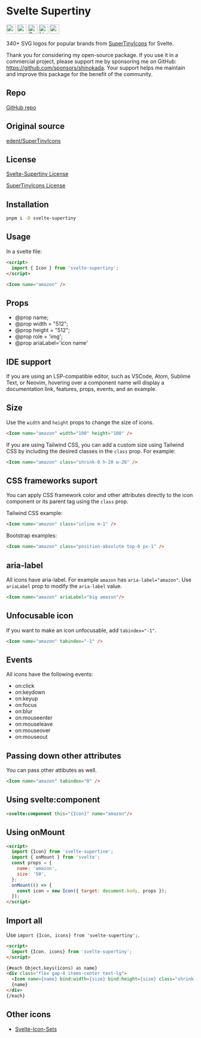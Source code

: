 # Svelte Supertiny

<div class="flex gap-2 my-8">
<a href="https://github.com/sponsors/shinokada" target="_blank"><img src="https://img.shields.io/static/v1?label=Sponsor&message=%E2%9D%A4&logo=GitHub&color=%23fe8e86" alt="sponsors" height="25" style="height: 25px !important;"></a>
<a href="https://www.npmjs.com/package/svelte-supertiny" rel="nofollow" target="_blank"><img src="https://img.shields.io/npm/v/svelte-supertiny" alt="npm" height="25" style="height: 25px !important;"></a>
<a href="https://twitter.com/shinokada" rel="nofollow" target="_blank"><img src="https://img.shields.io/badge/created%20by-@shinokada-4BBAAB.svg" alt="Created by Shin Okada" height="25" style="height: 25px !important;"></a>
<a href="https://opensource.org/licenses/MIT" rel="nofollow" target="_blank"><img src="https://img.shields.io/github/license/shinokada/svelte-supertiny" alt="License" height="25" style="height: 25px !important;"></a>
<a href="https://www.npmjs.com/package/svelte-supertiny" rel="nofollow" target="_blank"><img src="https://img.shields.io/npm/dw/svelte-supertiny.svg" alt="npm" height="25" style="height: 25px !important;"></a>
</div>

340+ SVG logos for popular brands from <a href="https://github.com/edent/SuperTinyIcons">SuperTinyIcons</a> for Svelte.

Thank you for considering my open-source package. If you use it in a commercial project, please support me by sponsoring me on GitHub: https://github.com/sponsors/shinokada. Your support helps me maintain and improve this package for the benefit of the community.

## Repo

[GitHub repo](https://github.com/shinokada/svelte-supertiny/)

## Original source

[edent/SuperTinyIcons](https://github.com/edent/SuperTinyIcons)

## License

[Svelte-Supertiny License](https://github.com/shinokada/svelte-supertiny/LICENSE)

[SuperTinyIcons License](https://github.com/edent/SuperTinyIcons/blob/master/LICENSE)


## Installation

```sh
pnpm i -D svelte-supertiny
```

## Usage

In a svelte file:

```html
<script>
  import { Icon } from 'svelte-supertiny';
</script>

<Icon name="amazon" />
```

## Props

- @prop name;
- @prop width = "512";
- @prop height = "512";
- @prop role = 'img';
- @prop ariaLabel='icon name'

## IDE support

If you are using an LSP-compatible editor, such as VSCode, Atom, Sublime Text, or Neovim, hovering over a component name will display a documentation link, features, props, events, and an example.

## Size

Use the `width` and `height` props to change the size of icons.

```html
<Icon name="amazon" width="100" height="100" />
```

If you are using Tailwind CSS, you can add a custom size using Tailwind CSS by including the desired classes in the `class` prop. For example:

```html
<Icon name="amazon" class="shrink-0 h-20 w-20" />
```

## CSS frameworks suport

You can apply CSS framework color and other attributes directly to the icon component or its parent tag using the `class` prop.

Tailwind CSS example:

```html
<Icon name="amazon" class="inline m-1" />
```

Bootstrap examples:

```html
<Icon name="amazon" class="position-absolute top-0 px-1" />
```

## aria-label

All icons have aria-label. For example `amazon` has `aria-label="amazon"`.
Use `ariaLabel` prop to modify the `aria-label` value.

```html
<Icon name="amazon" ariaLabel="big amazon"/>
```

## Unfocusable icon

If you want to make an icon unfocusable, add `tabindex="-1"`.

```html
<Icon name="amazon" tabindex="-1" />
```

## Events

All icons have the following events:

- on:click
- on:keydown
- on:keyup
- on:focus
- on:blur
- on:mouseenter
- on:mouseleave
- on:mouseover
- on:mouseout

## Passing down other attributes

You can pass other attibutes as well.

```html
<Icon name="amazon" tabindex="0" />
```

## Using svelte:component

```html
<svelte:component this="{Icon}" name="amazon"/>
```

## Using onMount

```html
<script>
  import {Icon} from 'svelte-supertine';
  import { onMount } from 'svelte';
  const props = {
    name: 'amazon',
    size: '50',
  };
  onMount(() => {
    const icon = new Icon({ target: document.body, props });
  });
</script>
```

## Import all

Use `import {Icon, icons} from 'svelte-supertiny';`.

```html
<script>
  import {Icon, icons} from 'svelte-supertiny';
</script>

{#each Object.keys(icons) as name}
<div class="flex gap-4 items-center text-lg">
  <Icon name={name} bind:width={size} bind:height={size} class="shrink-0"/>
  {name}
</div>
{/each}
```

## Other icons

- [Svelte-Icon-Sets](https://svelte-svg-icons.vercel.app/)
